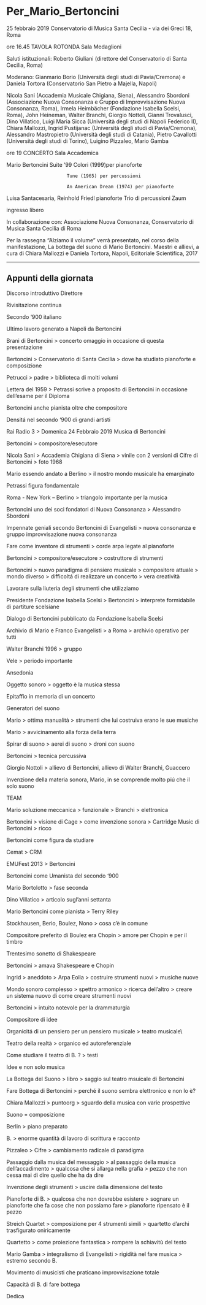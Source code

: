 # Per_Mario_Bertoncini

25 febbraio 2019
Conservatorio di Musica Santa Cecilia - via dei Greci 18, Roma

ore 16.45 TAVOLA ROTONDA Sala Medaglioni

Saluti istituzionali: Roberto Giuliani (direttore del Conservatorio di Santa Cecilia, Roma)

Moderano: Gianmario Borio (Università degli studi di Pavia/Cremona) e Daniela Tortora (Conservatorio San Pietro a Majella, Napoli)

Nicola Sani (Accademia Musicale Chigiana, Siena), Alessandro Sbordoni (Associazione Nuova Consonanza e Gruppo di Improvvisazione Nuova Consonanza, Roma), Irmela Heimbächer (Fondazione Isabella Scelsi, Roma), John Heineman, Walter Branchi, Giorgio Nottoli, Gianni Trovalusci, Dino Villatico, Luigi Maria Sicca (Università degli studi di Napoli Federico II), Chiara Mallozzi, Ingrid Pustijanac (Università degli studi di Pavia/Cremona), Alessandro Mastropietro (Università degli studi di Catania), Pietro Cavallotti (Università degli studi di Torino), Luigino Pizzaleo, Mario Gamba

 

ore 19 CONCERTO Sala Accademica

Mario Bertoncini Suite ’99 Colori (1999)per pianoforte

                          Tune (1965) per percussioni

                          An American Dream (1974) per pianoforte

 

Luisa Santacesaria, Reinhold Friedl pianoforte
Trio di percussioni Zaum

ingresso libero

In collaborazione con: Associazione Nuova Consonanza, Conservatorio di Musica Santa Cecilia di Roma

Per la rassegna “Alziamo il volume” verrà presentato, nel corso della manifestazione,  La bottega del suono di Mario Bertoncini. Maestri e allievi, a cura di Chiara Mallozzi e Daniela Tortora, Napoli, Editoriale Scientifica, 2017
 ______________
## Appunti della giornata


Discorso introduttivo Direttore 

Rivisitazione continua

Secondo ‘900 italiano

Ultimo lavoro generato a Napoli da Bertoncini

Brani di Bertoncini > concerto omaggio in occasione di questa presentazione

Bertoncini > Conservatorio di Santa Cecilia > dove ha studiato pianoforte e composizione

Petrucci > padre > biblioteca di molti volumi

Lettera del 1959 > Petrassi scrive a proposito di Bertoncini in occasione dell’esame per il Diploma

Bertoncini anche pianista oltre che compositore

Densitá nel secondo ‘900 di grandi artisti

Rai Radio 3 > Domenica 24 Febbraio 2019 Musica di Bertoncini

Bertoncini > compositore/esecutore

Nicola Sani > Accademia Chigiana di Siena >  vinile con 2 versioni di Cifre di Bertoncini > foto 1968 

Mario essendo andato a Berlino > il nostro mondo musicale ha emarginato

Petrassi figura fondamentale 

Roma - New York – Berlino > triangolo importante per la musica

Bertoncini uno dei soci fondatori di Nuova Consonanza > Alessandro Sbordoni

Impennate geniali secondo Bertoncini di Evangelisti > nuova consonanza e gruppo improvvisazione nuova consonanza

Fare come inventore di strumenti > corde arpa legate al pianoforte

Bertoncini > compositore/esecutore > costruttore di strumenti

Bertoncini > nuovo paradigma di pensiero musicale > compositore attuale > mondo diverso > difficoltá di realizzare un concerto > vera creatività

Lavorare sulla liuteria degli strumenti che utilizziamo 

Presidente Fondazione Isabella Scelsi > Bertoncini > interprete formidabile di partiture scelsiane  

Dialogo di Bertoncini pubblicato da Fondazione Isabella Scelsi

Archivio di Mario e Franco Evangelisti > a Roma > archivio operativo per tutti

Walter Branchi 1996 > gruppo 

Vele  > periodo importante

Ansedonia

Oggetto sonoro > oggetto è la musica stessa

Epitaffio in memoria di un concerto 

Generatori del suono

Mario > ottima manualità > strumenti che lui costruiva erano le sue musiche 

Mario > avvicinamento alla forza della terra 

Spirar di suono > aerei di suono  > droni con suono 
 
Bertoncini > tecnica percussiva 

Giorgio Nottoli > allievo di Bertoncini, allievo di Walter Branchi, Guaccero

Invenzione della materia sonora, Mario, in se comprende molto piú che il solo suono

TEAM 

Mario soluzione meccanica > funzionale > Branchi > elettronica

Bertoncini > visione di Cage > come invenzione sonora > Cartridge Music di Bertoncini > ricco 

Bertoncini  come figura da studiare 

Cemat > CRM 
 
EMUFest 2013 > Bertoncini

Bertoncini come Umanista del secondo ‘900

Mario Bortolotto > fase seconda 

Dino Villatico > articolo sugl’anni settanta 

Mario Bertoncini come pianista > Terry Riley 

Stockhausen, Berio, Boulez, Nono > cosa c’è in comune 

Compositore preferito di Boulez era Chopin > amore per Chopin e per il timbro 

Trentesimo sonetto di Shakespeare

Bertoncini  > amava Shakespeare e Chopin 

Ingrid > aneddoto > Arpa Eolia > costruire strumenti nuovi > musiche nuove 

Mondo sonoro complesso > spettro armonico > ricerca dell’altro > creare un sistema nuovo di come creare strumenti nuovi 

Bertoncini > intuito notevole per la drammaturgia 

Compositore di idee

Organicitá di un pensiero per un pensiero musicale > teatro musicale\

Teatro della realtà > organico ed autoreferenziale 

Come studiare il teatro di B. ? > testi  

Idee e non solo musica 

La Bottega del Suono > libro > saggio sul teatro msuicale di Bertoncini

Fare Bottega di Bertoncini > perché il suono sembra elettronico e non lo è?

Chiara Mallozzi >  puntoorg > sguardo della musica con varie prospettive

Suono = composizione

Berlin > piano preparato 

B. > enorme quantità di lavoro di scrittura e racconto

Pizzaleo >  Cifre > cambiamento radicale di paradigma

Passaggio dalla musica del messaggio > al  passaggio della musica dell’accadimento > qualcosa che si allarga nella grafia > pezzo che non cessa mai di dire quello che ha da dire 

Invenzione degli strumenti > uscire dalla dimensione del testo 

Pianoforte di B. > qualcosa che non dovrebbe esistere > sognare un pianoforte che fa cose che non possiamo fare > pianoforte ripensato è il pezzo

Streich Quartet > composizione per 4 strumenti simili > quartetto d’archi trasfigurato oniricamente

Quartetto > come proiezione fantastica > rompere la schiavitù del testo  

Mario Gamba > integralismo di Evangelisti > rigidità nel fare musica > estremo secondo B.

Movimento di musicisti che praticano improvvisazione totale  

Capacità di B. di fare bottega

Dedica 




